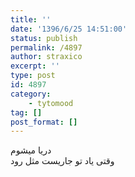 ```yaml
---
title: ''
date: '1396/6/25 14:51:00'
status: publish
permalink: /4897
author: straxico
excerpt: ''
type: post
id: 4897
category:
    - tytomood
tag: []
post_format: []
---
```

دریا میشوم  
وقتی یاد تو جاریست مثل رود